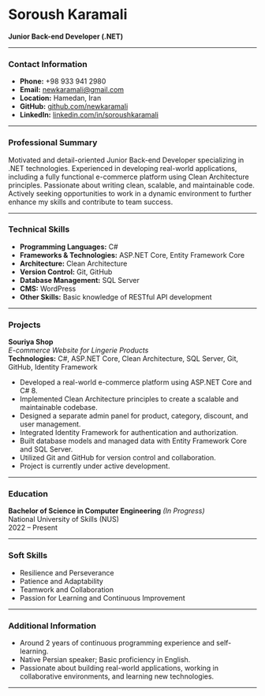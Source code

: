 # Soroush Karamali  
**Junior Back-end Developer (.NET)**

---

### Contact Information
- **Phone:** +98 933 941 2980
- **Email:** [newkaramali@gmail.com](mailto:newkaramali@gmail.com)
- **Location:** Hamedan, Iran
- **GitHub:** [github.com/newkaramali](https://github.com/newkaramali)
- **LinkedIn:** [linkedin.com/in/soroushkaramali](https://www.linkedin.com/in/soroushkaramali)

---

### Professional Summary
Motivated and detail-oriented Junior Back-end Developer specializing in .NET technologies. Experienced in developing real-world applications, including a fully functional e-commerce platform using Clean Architecture principles. Passionate about writing clean, scalable, and maintainable code. Actively seeking opportunities to work in a dynamic environment to further enhance my skills and contribute to team success.

---

### Technical Skills
- **Programming Languages:** C#
- **Frameworks & Technologies:** ASP.NET Core, Entity Framework Core
- **Architecture:** Clean Architecture
- **Version Control:** Git, GitHub
- **Database Management:** SQL Server
- **CMS:** WordPress
- **Other Skills:** Basic knowledge of RESTful API development

---

### Projects

**Souriya Shop**  
*E-commerce Website for Lingerie Products*  
**Technologies:** C#, ASP.NET Core, Clean Architecture, SQL Server, Git, GitHub, Identity Framework

- Developed a real-world e-commerce platform using ASP.NET Core and C# 8.
- Implemented Clean Architecture principles to create a scalable and maintainable codebase.
- Designed a separate admin panel for product, category, discount, and user management.
- Integrated Identity Framework for authentication and authorization.
- Built database models and managed data with Entity Framework Core and SQL Server.
- Utilized Git and GitHub for version control and collaboration.
- Project is currently under active development.

---

### Education
**Bachelor of Science in Computer Engineering** *(In Progress)*  
National University of Skills (NUS)  
2022 – Present

---

### Soft Skills
- Resilience and Perseverance
- Patience and Adaptability
- Teamwork and Collaboration
- Passion for Learning and Continuous Improvement

---

### Additional Information
- Around 2 years of continuous programming experience and self-learning.
- Native Persian speaker; Basic proficiency in English.
- Passionate about building real-world applications, working in collaborative environments, and learning new technologies.

---
